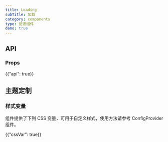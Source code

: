 ```yaml
---
title: Loading
subTitle: 加载
category: components
type: 反馈组件
demo: true
---
```


## API

### Props

{{"api": true}}

## 主题定制

### 样式变量

组件提供了下列 CSS 变量，可用于自定义样式，使用方法请参考 ConfigProvider 组件。

{{"cssVar": true}}
